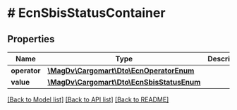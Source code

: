 # # EcnSbisStatusContainer

## Properties

Name | Type | Description | Notes
------------ | ------------- | ------------- | -------------
**operator** | [**\MagDv\Cargomart\Dto\EcnOperatorEnum**](EcnOperatorEnum.md) |  |
**value** | [**\MagDv\Cargomart\Dto\EcnSbisStatusEnum**](EcnSbisStatusEnum.md) |  |

[[Back to Model list]](../../README.md#models) [[Back to API list]](../../README.md#endpoints) [[Back to README]](../../README.md)
